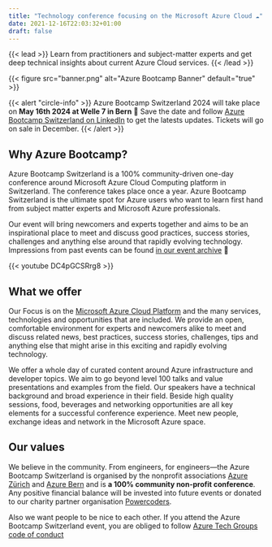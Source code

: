 ```yaml
---
title: "Technology conference focusing on the Microsoft Azure Cloud ☁️"
date: 2021-12-16T22:03:32+01:00
draft: false
---
```


{{< lead >}} Learn from practitioners and subject-matter experts and get deep technical insights about current Azure Cloud services. {{< /lead >}}

{{< figure src="banner.png" alt="Azure Bootcamp Banner" default="true" >}}

{{< alert "circle-info" >}}
Azure Bootcamp Switzerland 2024 will take place on **May 16th 2024 at Welle 7 in Bern** 🤩 Save the date and follow [Azure Bootcamp Switzerland on LinkedIn](https://www.linkedin.com/company/azurebootcampswitzerland) to get the latests updates. Tickets will go on sale in December.
{{< /alert >}}

## Why Azure Bootcamp?
Azure Bootcamp Switzerland is a 100% community-driven one-day conference around Microsoft Azure Cloud Computing platform in Switzerland. The conference takes place once a year. Azure Bootcamp Switzerland is the ultimate spot for Azure users who want to learn first hand from subject matter experts and Microsoft Azure professionals.

Our event will bring newcomers and experts together and aims to be an inspirational place to meet and discuss good practices, success stories, challenges and anything else around that rapidly evolving technology. Impressions from past events can be found [in our event archive](archive) 🎥

{{< youtube DC4pGCSRrg8 >}}

## What we offer
Our Focus is on the [Microsoft Azure Cloud Platform](https://azure.com) and the many services, technologies and opportunities that are included. We provide an open, comfortable environment for experts and newcomers alike to meet and discuss related news, best practices, success stories, challenges, tips and anything else that might arise in this exciting and rapidly evolving technology.

We offer a whole day of curated content around Azure infrastructure and developer topics. We aim to go beyond level 100 talks and value presentations and examples from the field. Our speakers have a technical background and broad experience in their field.
Beside high quality sessions, food, beverages and networking opportunities are all key elements for a successful conference experience. Meet new people, exchange ideas and network in the Microsoft Azure space.

## Our values
We believe in the community. From engineers, for engineers—the Azure Bootcamp Switzerland is organised by the nonprofit associations [Azure Zürich](https://www.meetup.com/de-DE/Microsoft-Azure-Zurich-User-Group/) and [Azure Bern](https://www.meetup.com/de-DE/Azure-Cloud-Bern-User-Group/) and is **a 100% community non-profit conference**. Any positive financial balance will be invested into future events or donated to our charity partner organisation [Powercoders](https://powercoders.org).

Also we want people to be nice to each other. If you attend the Azure Bootcamp Switzerland event, you are obliged to follow [Azure Tech Groups code of conduct](https://developer.microsoft.com/en-us/azure-tech-groups/code-of-conduct)
